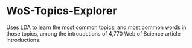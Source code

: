 # WoS-Topics-Explorer

Uses LDA to learn the most common topics, and most common words in those topics, among the introudctions of 4,770 Web of Science article introductions.
